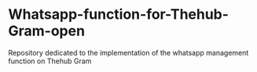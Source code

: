 # Whatsapp-function-for-Thehub-Gram-open
Repository dedicated to the implementation of the whatsapp management function on Thehub Gram
